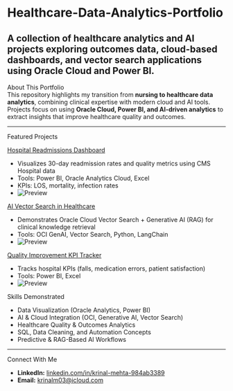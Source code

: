# Healthcare-Data-Analytics-Portfolio
A collection of healthcare analytics and AI projects exploring outcomes data, cloud-based dashboards, and vector search applications using Oracle Cloud and Power BI.
---

About This Portfolio  
This repository highlights my transition from **nursing to healthcare data analytics**, combining clinical expertise with modern cloud and AI tools.  
Projects focus on using **Oracle Cloud, Power BI, and AI-driven analytics** to extract insights that improve healthcare quality and outcomes.  

---

 Featured Projects  

 [Hospital Readmissions Dashboard](./Hospital-Readmissions-Dashboard/)
- Visualizes 30-day readmission rates and quality metrics using CMS Hospital data  
- Tools: Power BI, Oracle Analytics Cloud, Excel  
- KPIs: LOS, mortality, infection rates  
- ![Preview](./Hospital-Readmissions-Dashboard/../assets/readmissions_dashboard.png)

 [AI Vector Search in Healthcare](./AI-Vector-Search-Healthcare/)
- Demonstrates Oracle Cloud Vector Search + Generative AI (RAG) for clinical knowledge retrieval  
- Tools: OCI GenAI, Vector Search, Python, LangChain  
- ![Preview](./AI-Vector-Search-Healthcare/../assets/vector_search_diagram.png)

[Quality Improvement KPI Tracker](./Quality-Improvement-KPI-Tracker/)
- Tracks hospital KPIs (falls, medication errors, patient satisfaction)  
- Tools: Power BI, Excel  
- ![Preview](./Quality-Improvement-KPI-Tracker/../assets/qi_tracker_screenshot.png)


 Skills Demonstrated  
- Data Visualization (Oracle Analytics, Power BI)  
- AI & Cloud Integration (OCI, Generative AI, Vector Search)  
- Healthcare Quality & Outcomes Analytics  
- SQL, Data Cleaning, and Automation Concepts  
- Predictive & RAG-Based AI Workflows  

---

 Connect With Me  
- **LinkedIn:** [linkedin.com/in/krinal-mehta-984ab3389](https://www.linkedin.com/in/krinal-mehta-984ab3389)  
- **Email:** krinalm03@icloud.com  
